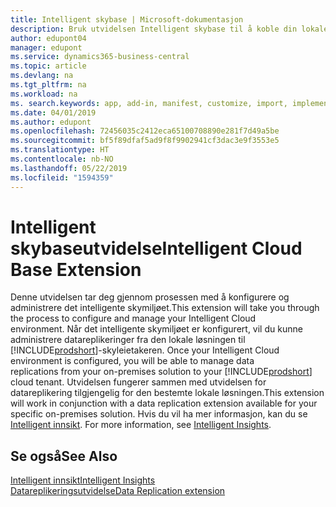 ```yaml
---
title: Intelligent skybase | Microsoft-dokumentasjon
description: Bruk utvidelsen Intelligent skybase til å koble din lokale løsning til Business Central online.
author: edupont04
manager: edupont
ms.service: dynamics365-business-central
ms.topic: article
ms.devlang: na
ms.tgt_pltfrm: na
ms.workload: na
ms. search.keywords: app, add-in, manifest, customize, import, implement
ms.date: 04/01/2019
ms.author: edupont
ms.openlocfilehash: 72456035c2412eca65100708890e281f7d49a5be
ms.sourcegitcommit: bf5f89dfaf5ad9f8f9902941cf3dac3e9f3553e5
ms.translationtype: HT
ms.contentlocale: nb-NO
ms.lasthandoff: 05/22/2019
ms.locfileid: "1594359"
---
```

# <a name="intelligent-cloud-base-extension"></a><span data-ttu-id="dd6b0-103">Intelligent skybaseutvidelse</span><span class="sxs-lookup"><span data-stu-id="dd6b0-103">Intelligent Cloud Base Extension</span></span>

<span data-ttu-id="dd6b0-104">Denne utvidelsen tar deg gjennom prosessen med å konfigurere og administrere det intelligente skymiljøet.</span><span class="sxs-lookup"><span data-stu-id="dd6b0-104">This extension will take you through the process to configure and manage your Intelligent Cloud environment.</span></span><span data-ttu-id="dd6b0-105"> Når det intelligente skymiljøet er konfigurert, vil du kunne administrere datareplikeringer fra den lokale løsningen til [!INCLUDE[prodshort](includes/prodshort.md)]-skyleietakeren.</span><span class="sxs-lookup"><span data-stu-id="dd6b0-105"> Once your Intelligent Cloud environment is configured, you will be able to manage data replications from your on-premises solution to your [!INCLUDE[prodshort](includes/prodshort.md)] cloud tenant.</span></span> <span data-ttu-id="dd6b0-106">Utvidelsen fungerer sammen med utvidelsen for datareplikering tilgjengelig for den bestemte lokale løsningen.</span><span class="sxs-lookup"><span data-stu-id="dd6b0-106">This extension will work in conjunction with a data replication extension available for your specific on-premises solution.</span></span><span data-ttu-id="dd6b0-107"> Hvis du vil ha mer informasjon, kan du se [Intelligent innsikt](about-intelligent-cloud.md).</span><span class="sxs-lookup"><span data-stu-id="dd6b0-107"> For more information, see [Intelligent Insights](about-intelligent-cloud.md).</span></span>  

## <a name="see-also"></a><span data-ttu-id="dd6b0-108">Se også</span><span class="sxs-lookup"><span data-stu-id="dd6b0-108">See Also</span></span>

[<span data-ttu-id="dd6b0-109">Intelligent innsikt</span><span class="sxs-lookup"><span data-stu-id="dd6b0-109">Intelligent Insights</span></span>](about-intelligent-cloud.md)  
[<span data-ttu-id="dd6b0-110">Datareplikeringsutvidelse</span><span class="sxs-lookup"><span data-stu-id="dd6b0-110">Data Replication extension</span></span>](ui-extensions-data-replication.md)  
